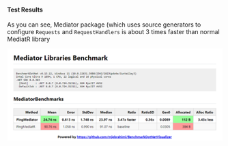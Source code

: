 #### Test Results

As you can see, Mediator package (which uses source generators to configure ``` Requests ``` and ``` RequestHandlers ``` is about 3 times faster than normal MediatR library

![](https://raw.githubusercontent.com/babaktaremi/Meditor.Bechmarks/master/Mediator.Libraries.Benchmarks/Mediator.Libraries.Benchmarks/MeidatorBenchmarks.png) 
